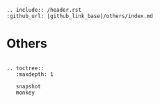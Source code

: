 ```eval_rst
.. include:: /header.rst 
:github_url: |github_link_base|/others/index.md
```
# Others


```eval_rst

.. toctree::
   :maxdepth: 1
   
   snapshot
   monkey
```

